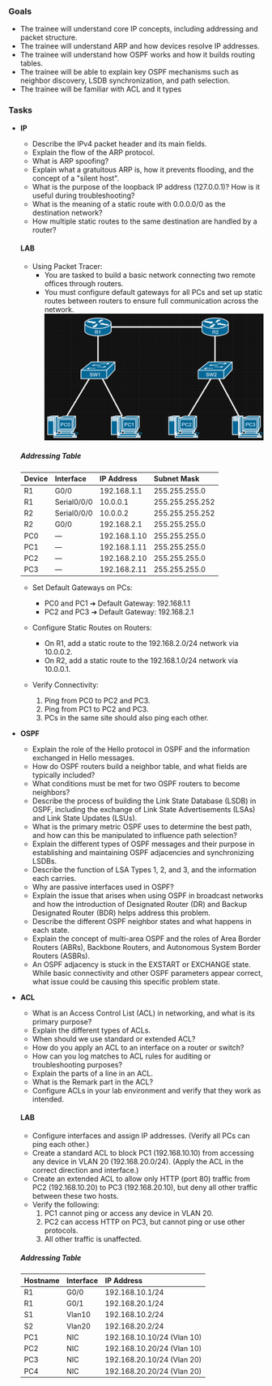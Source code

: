### Goals
- The trainee will understand core IP concepts, including addressing and packet structure.  
- The trainee will understand ARP and how devices resolve IP addresses.
- The trainee will understand how OSPF works and how it builds routing tables.  
- The trainee will be able to explain key OSPF mechanisms such as neighbor discovery, LSDB synchronization, and path selection.
- The trainee will be familiar with ACL and it types

### Tasks
- **IP**
    - Describe the IPv4 packet header and its main fields.
    - Explain the flow of the ARP protocol.
    - What is ARP spoofing?
    - Explain what a gratuitous ARP is, how it prevents flooding, and the concept of a "silent host".
    - What is the purpose of the loopback IP address (127.0.0.1)? How is it useful during troubleshooting?
    - What is the meaning of a static route with 0.0.0.0/0 as the destination network?
    - How multiple static routes to the same destination are handled by a router?

    #### LAB
    - Using Packet Tracer:
        - You are tasked to build a basic network connecting two remote offices through routers.
        - You must configure default gateways for all PCs and set up static routes between routers to ensure full communication across the network.
        ![IP](ip-lab.png)
        
    ##### Addressing Table
    | Device |  Interface  |  IP Address  | Subnet Mask
    |  ----  | ----------- | ------------ | ---------
    |  R1    | G0/0        | 192.168.1.1  | 255.255.255.0
    |  R1    | Serial0/0/0 | 10.0.0.1     | 255.255.255.252
    |  R2    | Serial0/0/0 | 10.0.0.2     | 255.255.255.252
    |  R2    | G0/0        | 192.168.2.1  | 255.255.255.0
    |  PC0   | —           | 192.168.1.10 | 255.255.255.0
    |  PC1   | —           | 192.168.1.11 | 255.255.255.0
    |  PC2   | —           | 192.168.2.10 | 255.255.255.0
    |  PC3   | —           | 192.168.2.11 | 255.255.255.0

    - Set Default Gateways on PCs:
        - PC0 and PC1 ➔ Default Gateway: 192.168.1.1
        - PC2 and PC3 ➔ Default Gateway: 192.168.2.1

    - Configure Static Routes on Routers:
        - On R1, add a static route to the 192.168.2.0/24 network via 10.0.0.2.
        - On R2, add a static route to the 192.168.1.0/24 network via 10.0.0.1.

    - Verify Connectivity:
        1. Ping from PC0 to PC2 and PC3.
        2. Ping from PC1 to PC2 and PC3.
        3. PCs in the same site should also ping each other.

- **OSPF**
    - Explain the role of the Hello protocol in OSPF and the information exchanged in Hello messages.
    - How do OSPF routers build a neighbor table, and what fields are typically included?
    - What conditions must be met for two OSPF routers to become neighbors?
    - Describe the process of building the Link State Database (LSDB) in OSPF, including the exchange of Link State Advertisements (LSAs) and Link State Updates (LSUs).
    - What is the primary metric OSPF uses to determine the best path, and how can this be manipulated to influence path selection?
    - Explain the different types of OSPF messages and their purpose in establishing and maintaining OSPF adjacencies and synchronizing LSDBs.
    - Describe the function of LSA Types 1, 2, and 3, and the information each carries.
    - Why are passive interfaces used in OSPF?
    - Explain the issue that arises when using OSPF in broadcast networks and how the introduction of Designated Router (DR) and Backup Designated Router (BDR) helps address this problem.
    - Describe the different OSPF neighbor states and what happens in each state.
    - Explain the concept of multi-area OSPF and the roles of Area Border Routers (ABRs), Backbone Routers, and Autonomous System Border Routers (ASBRs).
    - An OSPF adjacency is stuck in the EXSTART or EXCHANGE state. While basic connectivity and other OSPF parameters appear correct, what issue could be causing this specific problem state.

- **ACL**
    - What is an Access Control List (ACL) in networking, and what is its primary purpose?
    - Explain the different types of ACLs.
    - When should we use standard or extended ACL?
    - How do you apply an ACL to an interface on a router or switch?
    - How can you log matches to ACL rules for auditing or troubleshooting purposes?
    - Explain the parts of a line in an ACL.
    - What is the Remark part in the ACL?
    - Configure ACLs in your lab environment and verify that they work as intended.

    #### LAB
    - Configure interfaces and assign IP addresses. (Verify all PCs can ping each other.)
    - Create a standard ACL to block PC1 (192.168.10.10) from accessing any device in VLAN 20 (192.168.20.0/24). (Apply the ACL in the correct direction and interface.)
    - Create an extended ACL to allow only HTTP (port 80) traffic from PC2 (192.168.10.20) to PC3 (192.168.20.10), but deny all other traffic between these two hosts.
    - Verify the following:
        1. PC1 cannot ping or access any device in VLAN 20.
        2. PC2 can access HTTP on PC3, but cannot ping or use other protocols.
        3. All other traffic is unaffected.
    
    ##### Addressing Table

    | Hostname | Interface | IP Address     |
    |----------|-----------|----------------|
    | R1       | G0/0      | 192.168.10.1/24|
    | R1       | G0/1      | 192.168.20.1/24|
    | S1       | Vlan10    | 192.168.10.2/24|
    | S2       | Vlan20    | 192.168.20.2/24|
    | PC1      | NIC       | 192.168.10.10/24 (Vlan 10)|
    | PC2      | NIC       | 192.168.10.20/24 (Vlan 10)|
    | PC3      | NIC       | 192.168.20.10/24 (Vlan 20)|
    | PC4      | NIC       | 192.168.20.20/24 (Vlan 20)|